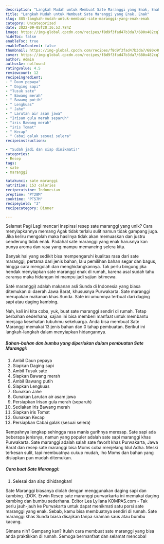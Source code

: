 ```yaml
---
description: "Langkah Mudah untuk Membuat Sate Maranggi yang Enak, Enak"
title: "Langkah Mudah untuk Membuat Sate Maranggi yang Enak, Enak"
slug: 885-langkah-mudah-untuk-membuat-sate-maranggi-yang-enak-enak
category: Uncategorized
date: 2022-09-05T20:36:53.784Z
image: https://img-global.cpcdn.com/recipes/f8d9f3fad47b3da7/680x482cq70/sate-maranggi-foto-resep-utama.jpg
hideToc: false
enableToc: true
enableTocContent: false
thumbnail: https://img-global.cpcdn.com/recipes/f8d9f3fad47b3da7/680x482cq70/sate-maranggi-foto-resep-utama.jpg
cover: https://img-global.cpcdn.com/recipes/f8d9f3fad47b3da7/680x482cq70/sate-maranggi-foto-resep-utama.jpg
author: Admin
authorAv: notfound
ratingvalue: 4.5
reviewcount: 12
recipeingredient:
- " Daun pepaya"
- " Daging sapi"
- "Tusuk sate"
- " Bawang merah"
- " Bawang putih"
- " Lengkuas"
- " Jahe"
- " Larutan air asam jawa"
- "Irisan gula merah separuh"
- "iris Bawang merah"
- "iris Tomat"
- " Kecap"
- " Cabai galak sesuai selera"
recipeinstructions:

- "Sudah jadi dan siap dinikmati!"
categories:
- Resep
tags:
- sate
- maranggi

katakunci: sate maranggi 
nutrition: 153 calories
recipecuisine: Indonesian
preptime: "PT28M"
cooktime: "PT57M"
recipeyield: "3"
recipecategory: Dinner

---
```



Selamat Pagi Lagi mencari inspirasi resep sate maranggi yang unik? Cara menyiapkannya memang Agak tidak terlalu sulit namun tidak gampang juga. Jika keliru mengolah maka hasilnya tidak akan memuaskan dan justru cenderung tidak enak. Padahal sate maranggi yang enak harusnya kan punya aroma dan rasa yang mampu memancing selera kita.


Banyak hal yang sedikit bisa mempengaruhi kualitas rasa dari sate maranggi, pertama dari jenis bahan, lalu pemilihan bahan segar dan bagus, hingga cara mengolah dan menghidangkannya. Tak perlu bingung jika hendak menyiapkan sate maranggi enak di rumah, karena asal sudah tahu caranya maka hidangan ini mampu jadi sajian istimewa.

Saté maranggi) adalah makanan asli Sunda di Indonesia yang biasa ditemukan di daerah Jawa Barat, khususnya Purwakarta. Sate maranggi merupakan makanan khas Sunda. Sate ini umumnya terbuat dari daging sapi atau daging kambing.


Nah, kali ini kita coba, yuk, buat sate maranggi sendiri di rumah. Tetap berbahan sederhana, sajian ini bisa memberi manfaat untuk membantu menjaga kesehatan tubuhmu sekeluarga. Anda bisa membuat Sate Maranggi memakai 13 jenis bahan dan 0 tahap pembuatan. Berikut ini langkah-langkah dalam menyiapkan hidangannya.

<!--inarticleads1-->

##### Bahan-bahan dan bumbu yang diperlukan dalam pembuatan Sate Maranggi:

1. Ambil  Daun pepaya
1. Siapkan  Daging sapi
1. Ambil Tusuk sate
1. Siapkan  Bawang merah
1. Ambil  Bawang putih
1. Siapkan  Lengkuas
1. Gunakan  Jahe
1. Gunakan  Larutan air asam jawa
1. Persiapkan Irisan gula merah (separuh)
1. Sediakan iris Bawang merah
1. Siapkan iris Tomat
1. Gunakan  Kecap
1. Persiapkan  Cabai galak (sesuai selera)


Rempahnya lengkap sehingga rasa manis gurihnya meresap. Sate sapi ada beberapa jenisnya, namun yang populer adalah sate sapi maranggi khas Purwakarta. Sate maranggi adalah salah sate favorit khas Purwakarta, Jawa Barat dan resep sate maranggi bisa Moms coba menjelang Idul Adha. Meski terkesan sulit, tapi membuatnya cukup mudah, lho Moms dan bahan yang disiapkan pun mudah ditemukan. 

<!--inarticleads2-->

##### Cara buat Sate Maranggi:


1. Selesai dan siap dihidangkan!

Sate Maranggi biasanya diolah dengan menggunakan daging sapi dan kambing. (DOK. Erwin Resep sate maranggi purwarkarta ini memakai daging kambing dan bumbu sederhana. Editor Lea Lyliana KOMPAS.com - Tak perlu jauh-jauh ke Purwakarta untuk dapat menikmati satu porsi sate maranggi yang enak. Sebab, kamu bisa membuatnya sendiri di rumah. Sate maranggi khas Sunda biasa disajikan tanpa siraman saus atau bumbu kacang. 

Gimana nih? Gampang kan? Itulah cara membuat sate maranggi yang bisa anda praktikkan di rumah. Semoga bermanfaat dan selamat mencoba!
